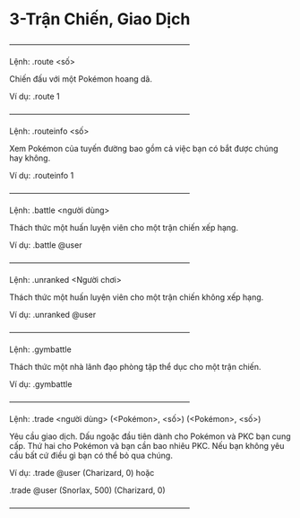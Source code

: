 # 3-Trận Chiến, Giao Dịch
———————————————————————

Lệnh: .route <số>

Chiến đấu với một Pokémon hoang dã.

Ví dụ: .route 1

———————————————————————

Lệnh: .routeinfo <số>

Xem Pokémon của tuyến đường bao gồm cả việc bạn có bắt được chúng hay không.

Ví dụ: .routeinfo 1

———————————————————————

Lệnh: .battle <người dùng>

Thách thức một huấn luyện viên cho một trận chiến xếp hạng.

Ví dụ: .battle @user

———————————————————————

Lệnh: .unranked <Người chơi>

Thách thức một huấn luyện viên cho một trận chiến không xếp hạng.

Ví dụ: .unranked @user

———————————————————————

Lệnh: .gymbattle

Thách thức một nhà lãnh đạo phòng tập thể dục cho một trận chiến.

Ví dụ: .gymbattle

———————————————————————

Lệnh: .trade <người dùng> (<Pokémon>, <số>) (<Pokémon>, <số>)

Yêu cầu giao dịch. Dấu ngoặc đầu tiên dành cho Pokémon và PKC bạn cung cấp. Thứ hai cho Pokémon và bạn cần bao nhiêu PKC. Nếu bạn không yêu cầu bất cứ điều gì bạn có thể bỏ qua chúng.

Ví dụ: .trade @user (Charizard, 0) hoặc

.trade @user (Snorlax, 500) (Charizard, 0)


——————————————————————— 
